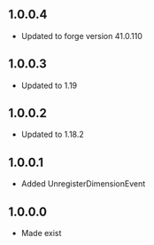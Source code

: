 ## 1.0.0.4
* Updated to forge version 41.0.110

## 1.0.0.3
* Updated to 1.19

## 1.0.0.2
* Updated to 1.18.2

## 1.0.0.1
* Added UnregisterDimensionEvent

## 1.0.0.0
* Made exist